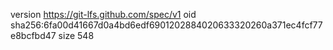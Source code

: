 version https://git-lfs.github.com/spec/v1
oid sha256:6fa00d41667d0a4bd6edf6901202884020633320260a371ec4fcf77e8bcfbd47
size 548
